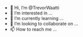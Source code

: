 - 👋 Hi, I’m @TrevorWaatti
- 👀 I’m interested in ...
- 🌱 I’m currently learning ...
- 💞️ I’m looking to collaborate on ...
- 📫 How to reach me ...

<!---
TrevorWaatti/TrevorWaatti is a ✨ special ✨ repository because its `README.md` (this file) appears on your GitHub profile.
You can click the Preview link to take a look at your changes.
--->
